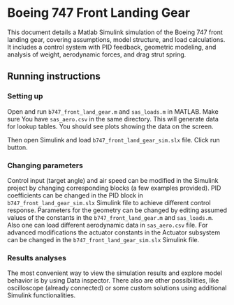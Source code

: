 # Boeing 747 Front Landing Gear

This document details a Matlab Simulink simulation of the Boeing 747 front landing gear, covering assumptions, model structure, and load calculations. 
It includes a control system with PID feedback, geometric modeling, and analysis of weight, aerodynamic forces, and drag strut spring. 


## Running instructions

### Setting up

Open and run `b747_front_land_gear.m` and `sas_loads.m` in MATLAB. 
Make sure You have `sas_aero.csv` in the same directory. 
This will generate data for lookup tables. 
You should see plots showing the data on the screen. 

Then open Simulink and load `b747_front_land_gear_sim.slx` file. 
Click run button.

### Changing parameters

Control input (target angle) and air speed can be modified in the Simulink project by changing corresponding blocks (a few examples provided).
PID coefficients can be changed in the PID block in `b747_front_land_gear_sim.slx` Simulink file to achieve different control response.
Parameters for the geometry can be changed by editing assumed values of the constants in the `b747_front_land_gear.m` and `sas_loads.m`. 
Also one can load different aerodynamic data in `sas_aero.csv` file.
For advanced modifications the actuator constants in the Actuator subsystem can be changed in the `b747_front_land_gear_sim.slx` Simulink file.

### Results analyses

The most convenient way to view the simulation results and explore model behavior is by using Data inspector. 
There also are other possibilities, like oscilloscope (already connected) or some custom solutions using additional Simulink functionalities.
